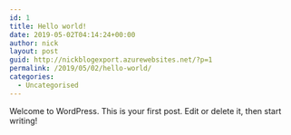 ```yaml
---
id: 1
title: Hello world!
date: 2019-05-02T04:14:24+00:00
author: nick
layout: post
guid: http://nickblogexport.azurewebsites.net/?p=1
permalink: /2019/05/02/hello-world/
categories:
  - Uncategorised
---
```

Welcome to WordPress. This is your first post. Edit or delete it, then start writing!